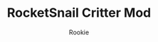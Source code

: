 ---
title: RocketSnail Critter Mod
author:
- Rookie 
description: This mod lets you play as RocketSnail's critter
code: eyJ2ZXJzaW9uIjoiMSIsIm5hbWUiOiJSb2NrZXRTbmFpbCBDcml0dGVyIE1vZCIsImF1dGhvciI6IlJvb2tpZSIsImRlc2NyaXB0aW9uIjoiVGhpcyBtb2QgbGV0cyB5b3UgcGxheSBhcyBSb2NrZXRTbmFpbCdzIGNyaXR0ZXIiLCJoYW1zdGVyIjoiaHR0cHM6Ly9pLmltZ3VyLmNvbS9YMVhRdDVsLnBuZyIsImJlYXZlciI6IiIsInNuYWlsIjoiIiwiaXRlbXMiOiIiLCJ0YXZlblByb3BzIjoiIiwiZGF0ZSI6MTU1Nzk0MzY5Njg0OH0=
install: https://github.com/TheRookie14/Rookie/raw/master/rocketsnail.bctp.json
---